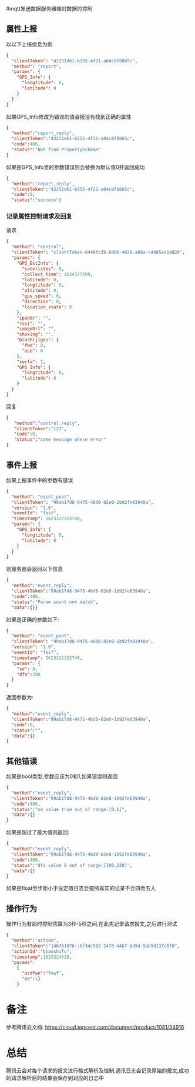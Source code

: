 #mqtt发送数据服务器端对数据的控制
## 属性上报
以以下上报信息为例
```json
{
  "clientToken": "42251d61-b355-4f21-a04c8f8865c",
  "method": "report",
  "params": {
    "GPS_Info": {
      "longtitude": 0,
      "latitude": 0
    }  
  }
}
```
如果GPS_Info修改为错误的值会报没有找到正确的属性
```json
{
  "method":"report_reply",
  "clientToken":"42251d61-b355-4f21-a04c8f8865c",
  "code":406,
  "status":"Not find PropertySchema"
}
```
如果是GPS_Info里的参数错误则会替换为默认值0并返回成功
```json
{
  "method":"report_reply",
  "clientToken":"42251d61-b355-4f21-a04c8f8865c",
  "code":0,
  "status":"success"}
```

### 记录属性控制请求及回复
请求
```json
{
  "method": "control",
  "clientToken": "clientToken-8446fc3b-6dd6-4028-a68a-cd485ea1dd26",
  "params": {
    "GPS_ExtInfo": {
      "satellites": 0,
      "collect_time": 1624377600,
      "latitude": 0,
      "longtitude": 0,
      "altitude": 0,
      "gps_speed": 0,
      "direction": 0,
      "location_state": 0
    },
    "ipaddr": "",
    "rssi": "",
    "imageUrl": "",
    "shuxing": "",
    "biashijigou": {
      "fwe": 0,
      "ase": 0
    },
    "serfa": 1,
    "GPS_Info": {
      "longtitude": 0,
      "latitude": 0
    }
  }
}
```
回复
```json
{
   "method":"control_reply",
   "clientToken":"123",
   "code":0,
   "status":"some message where error"
}
```

## 事件上报
如果上报事件中的参数有错误
```json
{
  "method": "event_post",
  "clientToken": "99ab17d8-9475-46d0-82e0-1b92fe03940a",
  "version": "1.0",
  "eventId": "fesf",
  "timestamp": 1623322323740,
  "params": {
    "GPS_Info": {
      "longtitude": 0,
      "latitude": 0
    }
  }
}
```
则服务器会返回以下信息
```json
{
  "method":"event_reply",
  "clientToken":"99ab17d8-9475-46d0-82e0-1b92fe03940a",
  "code":406,
  "status":"Param count not match",
  "data":{}}
```

如果是正确的参数如下:
```json
{
  "method": "event_post",
  "clientToken": "99ab17d8-9475-46d0-82e0-1b92fe03940a",
  "version": "1.0",
  "eventId": "fesf",
  "timestamp": 1623322323740,
  "params": {
    "se": 0,
    "dfa":200
  }
}
```
返回参数为:
```json
{
  "method":"event_reply",
  "clientToken":"99ab17d8-9475-46d0-82e0-1b92fe03940a",
  "code":0,
  "status":"",
  "data":{}
}
```


## 其他错误
如果是bool类型,参数应该为0和1,如果错误则返回
```json
{
  "method":"event_reply",
  "clientToken":"99ab17d8-9475-46d0-82e0-1b92fe03940a",
  "code":406,
  "status":"se value true out of range:[0,1]",
  "data":{}
}
```
如果是超过了最大值则返回:
```json
{
  "method":"event_reply",
  "clientToken":"99ab17d8-9475-46d0-82e0-1b92fe03940a",
  "code":406,
  "status":"dfa value 9 out of range:[100,238]",
  "data":{}
}
```
如果是float型步距小于设定值日志会按照真实的记录不会四舍五入
## 操作行为
操作行为有超时控制估算为3秒-5秒之间,在此先记录请求报文,之后进行测试
```json
{
  "method":"action",
  "clientToken":"146761676::bf34c502-2470-44b7-bd54-5ab9d137c0f8",
  "actionId":"biaoshifu",
  "timestamp":1623324528,
  "params":
    {
      "asdfwe":"fewf",
      "ee":1}
    }
```
# 备注
参考腾讯云文档:
https://cloud.tencent.com/document/product/1081/34916


# 总结
腾讯云会对每个请求的报文进行格式解析及控制,通讯日志会记录原始的报文,成功的请求解析后的结果会保存到对应的日志中